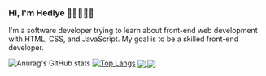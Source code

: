 ### Hi, I'm Hediye 👋🏻👩🏻‍💻

I'm a software developer trying to learn about front-end web development with HTML, CSS, and JavaScript. My goal is to be a skilled front-end developer.

![Anurag's GitHub stats](https://github-readme-stats.vercel.app/api?username=hediyeyldrm&show_icons=true&theme=synthwave)
[![Top Langs](https://github-readme-stats.vercel.app/api/top-langs/?username=hediyeyldrm&layout=compact)](https://github.com/anuraghazra/github-readme-stats)
<a href="https://github.com/hediyeyldrm/github-readme-stats">
  <img align="center" src="https://github-readme-stats.vercel.app/api/pin/?username=hediyeyldrm&repo=github-readme-stats" />
</a>
<a href="https://github.com/hediyeyldrm/convoychat">
  <img align="center" src="https://github-readme-stats.vercel.app/api/pin/?username=hediyeyldrm&repo=convoychat" />
</a>

<!--
**hediyeyldrm/hediyeyldrm** is a ✨ _special_ ✨ repository because its `README.md` (this file) appears on your GitHub profile.

Here are some ideas to get you started:

- 🔭 I’m currently working on ...
- 🌱 I’m currently learning ...
- 👯 I’m looking to collaborate on ...
- 🤔 I’m looking for help with ...
- 💬 Ask me about ...
- 📫 How to reach me: ...
- 😄 Pronouns: ...
- ⚡ Fun fact: ...
-->
